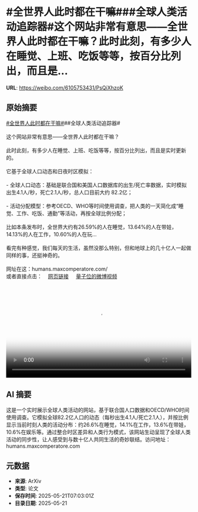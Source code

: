 # #全世界人此时都在干嘛###全球人类活动追踪器#这个网站非常有意思——全世界人此时都在干嘛？此时此刻，有多少人在睡觉、上班、吃饭等等，按百分比列出，而且是...

**URL**: https://weibo.com/6105753431/PsQiXhzoK

## 原始摘要

<a href="https://m.weibo.cn/search?containerid=231522type%3D1%26t%3D10%26q%3D%23%E5%85%A8%E4%B8%96%E7%95%8C%E4%BA%BA%E6%AD%A4%E6%97%B6%E9%83%BD%E5%9C%A8%E5%B9%B2%E5%98%9B%23&amp;extparam=%23%E5%85%A8%E4%B8%96%E7%95%8C%E4%BA%BA%E6%AD%A4%E6%97%B6%E9%83%BD%E5%9C%A8%E5%B9%B2%E5%98%9B%23" data-hide=""><span class="surl-text">#全世界人此时都在干嘛#</span></a>##全球人类活动追踪器#<br><br>这个网站非常有意思——全世界人此时都在干嘛？<br><br>此时此刻，有多少人在睡觉、上班、吃饭等等，按百分比列出，而且是实时更新的。<br><br>它基于全球人口动态和日夜时区模拟：<br><br>- 全球人口动态：基础是联合国和美国人口数据库的出生/死亡率数据，实时模拟出生4.1人/秒，死亡2.1人/秒，总人口目前大约 82.2亿；<br><br>- 活动分配模型：参考OECD、WHO等时间使用调查，把人类的一天简化成“睡觉、工作、吃饭、通勤”等活动，再按全球比例分配；<br><br>比如本条发布时，全世界大约有26.59%的人在睡觉，13.64%的人在带娃，14.13%的人在工作，10.60%的人在玩...<br><br>看完有种感觉，我们每天的生活，虽然没那么特别，但和地球上的几十亿人一起做同样的事，还挺神奇的。<br><br>网址在这：humans.maxcomperatore.com/<br>或者直接点击：<a href="https://weibo.cn/sinaurl?u=https%3A%2F%2Fhumans.maxcomperatore.com%2F" data-hide=""><span class="url-icon"><img style="width: 1rem;height: 1rem" src="https://h5.sinaimg.cn/upload/2015/09/25/3/timeline_card_small_web_default.png" referrerpolicy="no-referrer"></span><span class="surl-text">网页链接</span></a> <a href="https://video.weibo.com/show?fid=1034:5168742326534193" data-hide=""><span class="url-icon"><img style="width: 1rem;height: 1rem" src="https://h5.sinaimg.cn/upload/2015/09/25/3/timeline_card_small_video_default.png" referrerpolicy="no-referrer"></span><span class="surl-text">量子位的微博视频</span></a><br clear="both"><div style="clear: both"></div><video controls="controls" poster="https://tvax3.sinaimg.cn/orj480/006Fd7o3ly1i1n2zhp8cij31640u0jsw.jpg" style="width: 100%"><source src="https://f.video.weibocdn.com/o0/fEEufz74lx08opS8HGZy010412002eRx0E010.mp4?label=mp4_720p&amp;template=1008x720.25.0&amp;ori=0&amp;ps=1CwnkDw1GXwCQx&amp;Expires=1747814480&amp;ssig=rm6Cm%2Fw3fM&amp;KID=unistore,video"><source src="https://f.video.weibocdn.com/o0/FliCUs1Llx08opS8F4LS010412000ZLz0E010.mp4?label=mp4_hd&amp;template=672x480.25.0&amp;ori=0&amp;ps=1CwnkDw1GXwCQx&amp;Expires=1747814480&amp;ssig=VqVRR1UOhV&amp;KID=unistore,video"><source src="https://f.video.weibocdn.com/o0/tNW925r9lx08opS8K4uI010412000zfn0E010.mp4?label=mp4_ld&amp;template=504x360.25.0&amp;ori=0&amp;ps=1CwnkDw1GXwCQx&amp;Expires=1747814480&amp;ssig=M0Gl1c7a5l&amp;KID=unistore,video"><p>视频无法显示，请前往<a href="https://video.weibo.com/show?fid=1034%3A5168742326534193" target="_blank" rel="noopener noreferrer">微博视频</a>观看。</p></video>

## AI 摘要

这是一个实时展示全球人类活动的网站，基于联合国人口数据和OECD/WHO时间使用调查。它模拟全球82.2亿人口的动态（每秒出生4.1人/死亡2.1人），并按比例显示当前时刻人类的活动分布：约26.6%在睡觉，14.1%在工作，13.6%在带娃，10.6%在娱乐等。通过整合时区差异和人类行为模式，该网站生动呈现了全球人类活动的同步性，让人感受到与数十亿人共同生活的奇妙联结。访问地址：humans.maxcomperatore.com

## 元数据

- **来源**: ArXiv
- **类型**: 论文
- **保存时间**: 2025-05-21T07:03:01Z
- **目录日期**: 2025-05-21
